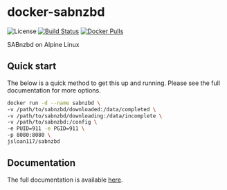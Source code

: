# docker-sabnzbd

![License](https://img.shields.io/badge/License-GPLv3-blue.svg)
[![Build Status](https://travis-ci.com/jsloan117/docker-sabnzbd.svg?branch=master)](https://travis-ci.com/jsloan117/docker-sabnzbd)
[![Docker Pulls](https://img.shields.io/docker/pulls/jsloan117/sabnzbd.svg)](https://img.shields.io/docker/pulls/jsloan117/sabnzbd.svg)

SABnzbd on Alpine Linux

## Quick start

The below is a quick method to get this up and running. Please see the full documentation for more options.

```bash
docker run -d --name sabnzbd \
-v /path/to/sabnzbd/downloaded:/data/completed \
-v /path/to/sabnzbd/downloading:/data/incomplete \
-v /path/to/sabnzbd:/config \
-e PUID=911 -e PGID=911 \
-p 8080:8080 \
jsloan117/sabnzbd
```

## Documentation

The full documentation is available [here](http://jsloan117.github.io/docker-sabnzbd).
